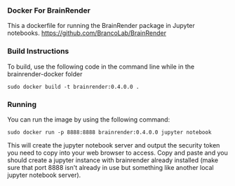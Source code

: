
### Docker For BrainRender

This a dockerfile for running the BrainRender package in Jupyter notebooks.
https://github.com/BrancoLab/BrainRender

### Build Instructions

To build, use the following code in the command line while in the brainrender-docker folder

```
sudo docker build -t brainrender:0.4.0.0 .
```

### Running

You can run the image by using the following command:

```
sudo docker run -p 8888:8888 brainrender:0.4.0.0 jupyter notebook
```

This will create the jupyter notebook server and output the security token you need to copy into your web browser to access. Copy and paste and you should create a jupyter instance with brainrender already installed (make sure that port 8888 isn't already in use but something like another local jupyter notebook server).

